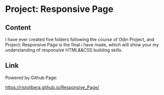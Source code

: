 # Project: Responsive Page

## Content

I have ever created five folders following the course of Odin Project,
and Project: Responsive Page  is the final i have made, 
which will show your my understanding of responsive HTML&&CSS building skills.

## Link

Powered by Github Page:

https://ristolibera.github.io/Responsive_Page/
